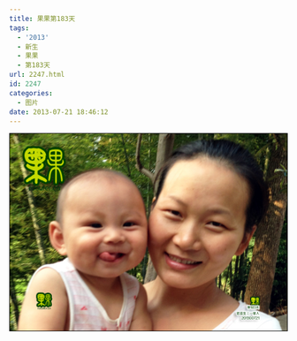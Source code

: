 ```yaml
---
title: 果果第183天
tags:
  - '2013'
  - 新生
  - 果果
  - 第183天
url: 2247.html
id: 2247
categories:
  - 图片
date: 2013-07-21 18:46:12
---
```


[![](/images/uploads/2013/07/果果诞生第183-2.jpg "果果诞生第183-2")](/images/uploads/2013/07/果果诞生第183-2.jpg)